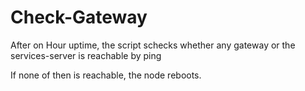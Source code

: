 Check-Gateway
=============

After on Hour uptime, the script schecks whether any gateway or the services-server is reachable by ping

If none of then is reachable, the node reboots.

